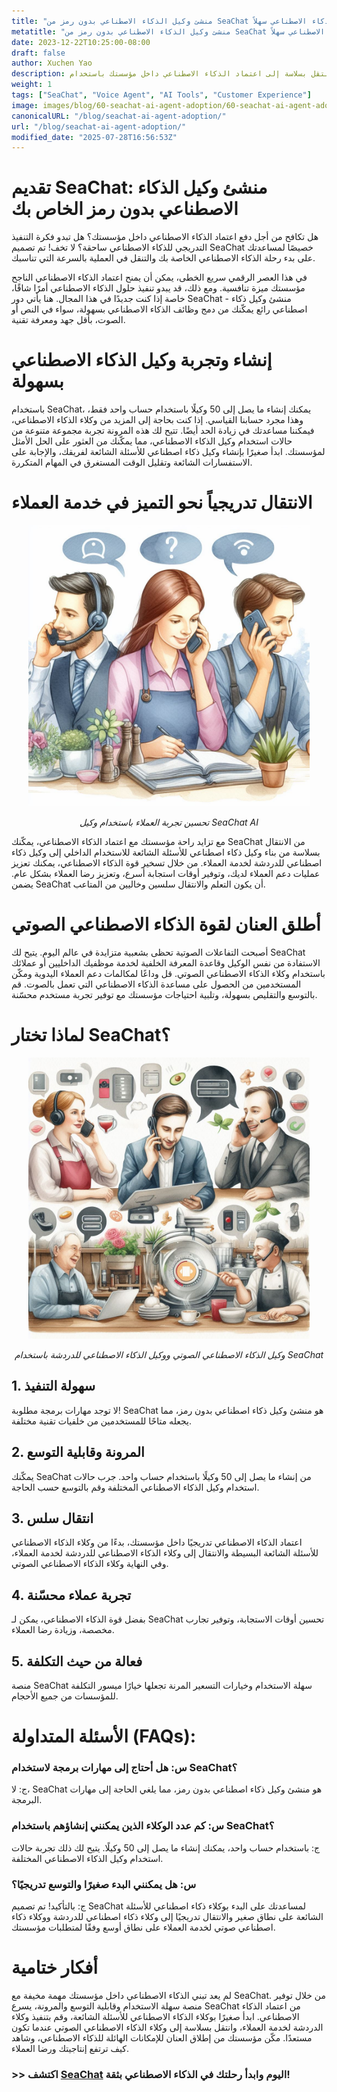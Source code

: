 ```yaml
---
title: "منشئ وكيل الذكاء الاصطناعي بدون رمز من SeaChat يجعل اعتماد الذكاء الاصطناعي سهلاً"
metatitle: "منشئ وكيل الذكاء الاصطناعي بدون رمز من SeaChat يجعل اعتماد الذكاء الاصطناعي سهلاً"
date: 2023-12-22T10:25:00-08:00
draft: false
author: Xuchen Yao
description: انتقل بسلاسة إلى اعتماد الذكاء الاصطناعي داخل مؤسستك باستخدام SeaChat! يبسط منشئ وكيل الذكاء الاصطناعي بدون رمز هذا العملية، مما يجعلها سهلة وخالية من المتاعب. ابدأ من حالات الاستخدام البسيطة وزد تدريجياً اعتماد الذكاء الاصطناعي من خلال تجربة طرق مختلفة للاستفادة من الذكاء الاصطناعي.
weight: 1
tags: ["SeaChat", "Voice Agent", "AI Tools", "Customer Experience"]
image: images/blog/60-seachat-ai-agent-adoption/60-seachat-ai-agent-adoption.png
canonicalURL: "/blog/seachat-ai-agent-adoption/"
url: "/blog/seachat-ai-agent-adoption/"
modified_date: "2025-07-28T16:56:53Z"
---
```


# تقديم SeaChat: منشئ وكيل الذكاء الاصطناعي بدون رمز الخاص بك

هل تكافح من أجل دفع اعتماد الذكاء الاصطناعي داخل مؤسستك؟ هل تبدو فكرة التنفيذ التدريجي للذكاء الاصطناعي ساحقة؟ لا تخف! تم تصميم SeaChat خصيصًا لمساعدتك على بدء رحلة الذكاء الاصطناعي الخاصة بك والتنقل في العملية بالسرعة التي تناسبك.

في هذا العصر الرقمي سريع الخطى، يمكن أن يمنح اعتماد الذكاء الاصطناعي الناجح مؤسستك ميزة تنافسية. ومع ذلك، قد يبدو تنفيذ حلول الذكاء الاصطناعي أمرًا شاقًا، خاصة إذا كنت جديدًا في هذا المجال. هنا يأتي دور SeaChat - منشئ وكيل ذكاء اصطناعي رائع يمكّنك من دمج وظائف الذكاء الاصطناعي بسهولة، سواء في النص أو الصوت، بأقل جهد ومعرفة تقنية.

# إنشاء وتجربة وكيل الذكاء الاصطناعي بسهولة

باستخدام SeaChat، يمكنك إنشاء ما يصل إلى 50 وكيلًا باستخدام حساب واحد فقط، وهذا مجرد حسابنا القياسي. إذا كنت بحاجة إلى المزيد من وكلاء الذكاء الاصطناعي، فيمكننا مساعدتك في زيادة الحد أيضًا. تتيح لك هذه المرونة تجربة مجموعة متنوعة من حالات استخدام وكيل الذكاء الاصطناعي، مما يمكّنك من العثور على الحل الأمثل لمؤسستك. ابدأ صغيرًا بإنشاء وكيل ذكاء اصطناعي للأسئلة الشائعة لفريقك، والإجابة على الاستفسارات الشائعة وتقليل الوقت المستغرق في المهام المتكررة.

# الانتقال تدريجياً نحو التميز في خدمة العملاء

<center>
<img height="450px" src="/images/blog/50x-all-seachat-agents/transfer-to-and-from-ai-agent.jpeg" alt="تحسين تجربة العملاء باستخدام وكيل SeaChat AI"/>

*تحسين تجربة العملاء باستخدام وكيل SeaChat AI*
</center>

مع تزايد راحة مؤسستك مع اعتماد الذكاء الاصطناعي، يمكّنك SeaChat من الانتقال بسلاسة من بناء وكيل ذكاء اصطناعي للأسئلة الشائعة للاستخدام الداخلي إلى وكيل ذكاء اصطناعي للدردشة لخدمة العملاء. من خلال تسخير قوة الذكاء الاصطناعي، يمكنك تعزيز عمليات دعم العملاء لديك، وتوفير أوقات استجابة أسرع، وتعزيز رضا العملاء بشكل عام. يضمن SeaChat أن يكون التعلم والانتقال سلسين وخاليين من المتاعب.

# أطلق العنان لقوة الذكاء الاصطناعي الصوتي

أصبحت التفاعلات الصوتية تحظى بشعبية متزايدة في عالم اليوم. يتيح لك SeaChat الاستفادة من نفس الوكيل وقاعدة المعرفة الخلفية لخدمة موظفيك الداخليين أو عملائك باستخدام وكلاء الذكاء الاصطناعي الصوتي. قل وداعًا لمكالمات دعم العملاء اليدوية ومكّن المستخدمين من الحصول على مساعدة الذكاء الاصطناعي التي تعمل بالصوت. قم بالتوسع والتقليص بسهولة، وتلبية احتياجات مؤسستك مع توفير تجربة مستخدم محسّنة.

# لماذا تختار SeaChat؟

<center>
<img height="450px" src="/images/blog/50x-all-seachat-agents/call-or-text-agents.jpeg" alt="وكيل الذكاء الاصطناعي الصوتي ووكيل الذكاء الاصطناعي للدردشة باستخدام SeaChat"/>

*وكيل الذكاء الاصطناعي الصوتي ووكيل الذكاء الاصطناعي للدردشة باستخدام SeaChat*
</center>

## 1. سهولة التنفيذ
لا توجد مهارات برمجة مطلوبة! SeaChat هو منشئ وكيل ذكاء اصطناعي بدون رمز، مما يجعله متاحًا للمستخدمين من خلفيات تقنية مختلفة.

## 2. المرونة وقابلية التوسع
يمكّنك SeaChat من إنشاء ما يصل إلى 50 وكيلًا باستخدام حساب واحد. جرب حالات استخدام وكيل الذكاء الاصطناعي المختلفة وقم بالتوسع حسب الحاجة.

## 3. انتقال سلس
اعتماد الذكاء الاصطناعي تدريجيًا داخل مؤسستك، بدءًا من وكلاء الذكاء الاصطناعي للأسئلة الشائعة البسيطة والانتقال إلى وكلاء الذكاء الاصطناعي للدردشة لخدمة العملاء، وفي النهاية وكلاء الذكاء الاصطناعي الصوتي.

## 4. تجربة عملاء محسّنة
بفضل قوة الذكاء الاصطناعي، يمكن لـ SeaChat تحسين أوقات الاستجابة، وتوفير تجارب مخصصة، وزيادة رضا العملاء.

## 5. فعالة من حيث التكلفة
منصة SeaChat سهلة الاستخدام وخيارات التسعير المرنة تجعلها خيارًا ميسور التكلفة للمؤسسات من جميع الأحجام.


# الأسئلة المتداولة (FAQs):

### س: هل أحتاج إلى مهارات برمجة لاستخدام SeaChat؟
ج: لا، SeaChat هو منشئ وكيل ذكاء اصطناعي بدون رمز، مما يلغي الحاجة إلى مهارات البرمجة.

### س: كم عدد الوكلاء الذين يمكنني إنشاؤهم باستخدام SeaChat؟
ج: باستخدام حساب واحد، يمكنك إنشاء ما يصل إلى 50 وكيلًا. يتيح لك ذلك تجربة حالات استخدام وكيل الذكاء الاصطناعي المختلفة.

### س: هل يمكنني البدء صغيرًا والتوسع تدريجيًا؟
ج: بالتأكيد! تم تصميم SeaChat لمساعدتك على البدء بوكلاء ذكاء اصطناعي للأسئلة الشائعة على نطاق صغير والانتقال تدريجيًا إلى وكلاء ذكاء اصطناعي للدردشة ووكلاء ذكاء اصطناعي صوتي لخدمة العملاء على نطاق أوسع وفقًا لمتطلبات مؤسستك.

# أفكار ختامية

لم يعد تبني الذكاء الاصطناعي داخل مؤسستك مهمة مخيفة مع SeaChat. من خلال توفير منصة سهلة الاستخدام وقابلية التوسع والمرونة، يسرع SeaChat من اعتماد الذكاء الاصطناعي. ابدأ صغيرًا بوكلاء الذكاء الاصطناعي للأسئلة الشائعة، وقم بتنفيذ وكلاء الدردشة لخدمة العملاء، وانتقل بسلاسة إلى وكلاء الذكاء الاصطناعي الصوتي عندما تكون مستعدًا. مكّن مؤسستك من إطلاق العنان للإمكانات الهائلة للذكاء الاصطناعي، وشاهد كيف ترتفع إنتاجيتك ورضا العملاء.


### >> اكتشف [SeaChat](https://chat.seasalt.ai/?utm_source=blog) اليوم وابدأ رحلتك في الذكاء الاصطناعي بثقة!
